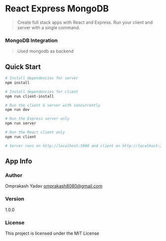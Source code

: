 # React Express MongoDB

> Create full stack apps with React and Express. Run your client and server with a single command.

### MongoDB Integration

> Used mongodb as backend

## Quick Start

```bash
# Install dependencies for server
npm install

# Install dependencies for client
npm run client-install

# Run the client & server with concurrently
npm run dev

# Run the Express server only
npm run server

# Run the React client only
npm run client

# Server runs on http://localhost:5000 and client on http://localhost:3000
```

## App Info

### Author

Omprakash Yadav
omprakash8080@gmail.com

### Version

1.0.0

### License

This project is licensed under the MIT License
